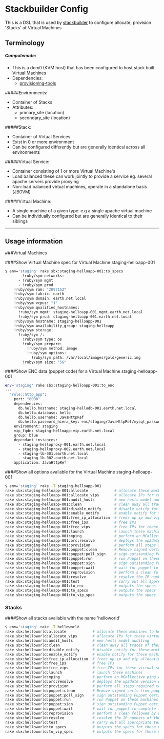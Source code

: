 Stackbuilder Config
=========
This is a DSL that is used by [stackbuilder] to configure allocate, provision 'Stacks' of Virtual Machines

[stackbuilder]:https://github.com/tim-group/stackbuilder
[provisioning-tools]:https://github.com/tim-group/provisioning-tools

Terminology
-----------
##### Computenode:
* This is a dom0 (KVM host) that has been configured to host stack built Virtual Machines
* Dependencies:
  * [provisioning-tools]

#####Environments:
* Container of Stacks
* Attributes:
  * primary_site (location)
  * secondary_site (location)

#####Stack:
* Container of Virtual Services
* Exist in 0 or more environment
* Can be configured differently but are generally identical across all environments

#####Virtual Service:
* Container consisting of 1 or more Virtual Machine's
* Load balanced these can work jointly to provide a service eg. several apache servers provide proxying
* Non-load balanced virtual machines, operate in a standalone basis (JBOVM)

#####Virtual Machine:
* A single machine of a given type: e.g a single apache virtual machine
* Can be individually configured but are generally identical to their siblings

---------------------------------

Usage information
-----------



###Virtual Machines


####Show Virtual Machine spec for Virtual Machine staging-helloapp-001
```sh
$ env='staging' rake sbx:staging-helloapp-001:to_specs
      - !ruby/sym networks:
      - !ruby/sym mgmt
      - !ruby/sym prod
    !ruby/sym ram: "2097152"
    !ruby/sym fabric: earth
    !ruby/sym domain: earth.net.local
    !ruby/sym vcpus: "1"
    !ruby/sym qualified_hostnames:
      !ruby/sym mgmt: staging-helloapp-001.mgmt.earth.net.local
      !ruby/sym prod: staging-helloapp-001.earth.net.local
    !ruby/sym hostname: staging-helloapp-001
    !ruby/sym availability_group: staging-helloapp
    !ruby/sym storage:
      !ruby/sym /:
        !ruby/sym type: os
        !ruby/sym prepare:
          !ruby/sym method: image
          !ruby/sym options:
            !ruby/sym path: /var/local/images/gold/generic.img
        !ruby/sym size: "5G"
```

####Show ENC data (puppet code) for a Virtual Machine staging-helloapp-001
```sh
env='staging' rake sbx:staging-helloapp-001:to_enc
---
  "role::http_app":
    port: "8000"
    dependencies:
      db.hello.hostname: staging-hellodb-001.earth.net.local
      db.hello.database: hello
      db.hello.username: JavaHttpRef
      db.hello.password_hiera_key: enc/staging/JavaHttpRef/mysql_password
    environment: staging
    vip_fqdn: staging-helloapp-vip.earth.net.local
    group: blue
    dependant_instances:
      - staging-helloproxy-001.earth.net.local
      - staging-helloproxy-002.earth.net.local
      - staging-lb-001.earth.net.local
      - staging-lb-002.earth.net.local
    application: JavaHttpRef
```

####Show all options available for the Virtual Machine staging-helloapp-001
```sh
$ env='staging' rake -T staging-helloapp-001
rake sbx:staging-helloapp-001:allocate            # allocate these machines to hosts (but don't actually launch them - this is a dry run)
rake sbx:staging-helloapp-001:allocate_vips       # allocate IPs for these virtual services
rake sbx:staging-helloapp-001:audit_hosts         # new hosts model auditing
rake sbx:staging-helloapp-001:clean               # clean away all traces of these machines
rake sbx:staging-helloapp-001:disable_notify      # disable notify for these machines
rake sbx:staging-helloapp-001:enable_notify       # enable notify for these machines
rake sbx:staging-helloapp-001:free_ip_allocation  # frees up ip and vip allocation of these machines
rake sbx:staging-helloapp-001:free_ips            # free IPs
rake sbx:staging-helloapp-001:free_vips           # free IPs for these virtual services
rake sbx:staging-helloapp-001:launch              # launch these machines
rake sbx:staging-helloapp-001:mping               # perform an MCollective ping against these machines
rake sbx:staging-helloapp-001:orc:resolve         # deploys the up2date version of the artifact according to the cmdb using orc
rake sbx:staging-helloapp-001:provision           # perform all steps required to create and configure the machine(s)
rake sbx:staging-helloapp-001:puppet:clean        # Remove signed certs from puppetmaster
rake sbx:staging-helloapp-001:puppet:poll_sign    # sign outstanding Puppet certificate signing requests for these machines
rake sbx:staging-helloapp-001:puppet:run          # run Puppet on these machines
rake sbx:staging-helloapp-001:puppet:sign         # sign outstanding Puppet certificate signing requests for these machines
rake sbx:staging-helloapp-001:puppet:wait         # wait for puppet to complete its run on these machines
rake sbx:staging-helloapp-001:reprovision         # perform a clean followed by a provision
rake sbx:staging-helloapp-001:resolve             # resolve the IP numbers of these machines
rake sbx:staging-helloapp-001:test                # carry out all appropriate tests on these machines
rake sbx:staging-helloapp-001:to_enc              # outputs the specs for these machines, in the format to feed to the provisioning tools
rake sbx:staging-helloapp-001:to_specs            # outputs the specs for these machines, in the format to feed to the provisioning tools
rake sbx:staging-helloapp-001:to_vip_spec         # outputs the specs for these machines, in the format to feed to the provisioning tools
```

### Stacks
####Show all stacks available with the name 'helloworld'
```sh
$ env='staging' rake -T helloworld
rake sbx:helloworld:allocate            # allocate these machines to hosts (but don't actually launch them - this is a dry run)
rake sbx:helloworld:allocate_vips       # allocate IPs for these virtual services
rake sbx:helloworld:audit_hosts         # new hosts model auditing
rake sbx:helloworld:clean               # clean away all traces of these machines
rake sbx:helloworld:disable_notify      # disable notify for these machines
rake sbx:helloworld:enable_notify       # enable notify for these machines
rake sbx:helloworld:free_ip_allocation  # frees up ip and vip allocation of these machines
rake sbx:helloworld:free_ips            # free IPs
rake sbx:helloworld:free_vips           # free IPs for these virtual services
rake sbx:helloworld:launch              # launch these machines
rake sbx:helloworld:mping               # perform an MCollective ping against these machines
rake sbx:helloworld:orc:resolve         # deploys the up2date version of the artifact according to the cmdb using orc
rake sbx:helloworld:provision           # perform all steps required to create and configure the machine(s)
rake sbx:helloworld:puppet:clean        # Remove signed certs from puppetmaster
rake sbx:helloworld:puppet:poll_sign    # sign outstanding Puppet certificate signing requests for these machines
rake sbx:helloworld:puppet:run          # run Puppet on these machines
rake sbx:helloworld:puppet:sign         # sign outstanding Puppet certificate signing requests for these machines
rake sbx:helloworld:puppet:wait         # wait for puppet to complete its run on these machines
rake sbx:helloworld:reprovision         # perform a clean followed by a provision
rake sbx:helloworld:resolve             # resolve the IP numbers of these machines
rake sbx:helloworld:test                # carry out all appropriate tests on these machines
rake sbx:helloworld:to_specs            # outputs the specs for these machines, in the format to feed to the provisioning tools
rake sbx:helloworld:to_vip_spec         # outputs the specs for these machines, in the format to feed to the provisioning tools
```





